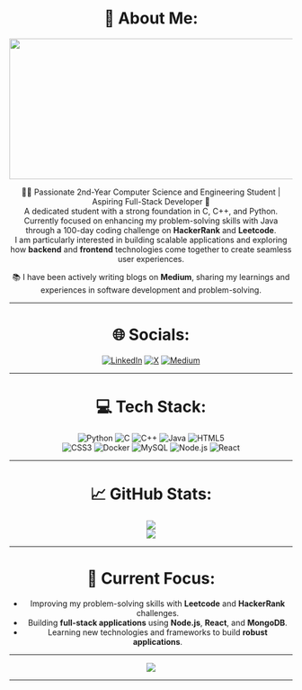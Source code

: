 <div align="center">

# 💫 About Me:

<img src="https://i.pinimg.com/originals/00/4c/82/004c82e87202990b47d5d1299ffbffdf.gif" width="980" height="250">

👨‍💻 Passionate 2nd-Year Computer Science and Engineering Student | Aspiring Full-Stack Developer 🌱<br>
A dedicated student with a strong foundation in C, C++, and Python. Currently focused on enhancing my problem-solving skills with Java through a 100-day coding challenge on **HackerRank** and **Leetcode**.<br>
I am particularly interested in building scalable applications and exploring how **backend** and **frontend** technologies come together to create seamless user experiences.

📚 I have been actively writing blogs on **Medium**, sharing my learnings and experiences in software development and problem-solving.

---

# 🌐 Socials:
[![LinkedIn](https://img.shields.io/badge/LinkedIn-%230077B5.svg?logo=linkedin&logoColor=white)](https://linkedin.com/in/shamrethasri)  [![X](https://img.shields.io/badge/X-black.svg?logo=X&logoColor=white)](https://x.com/@shamrethasri)  [![Medium](https://img.shields.io/badge/Medium-%23000000.svg?logo=medium&logoColor=white)](https://medium.com/@shamrethasri)

---

# 💻 Tech Stack:

![Python](https://img.shields.io/badge/python-3670A0?style=for-the-badge&logo=python&logoColor=ffdd54) ![C](https://img.shields.io/badge/c-%2300599C.svg?style=for-the-badge&logo=c&logoColor=white) ![C++](https://img.shields.io/badge/c%2B%2B-%2300599C.svg?style=for-the-badge&logo=cplusplus&logoColor=white) ![Java](https://img.shields.io/badge/java-%23ED8B00.svg?style=for-the-badge&logo=openjdk&logoColor=white) ![HTML5](https://img.shields.io/badge/html5-%23E34F26.svg?style=for-the-badge&logo=html5&logoColor=white)<br>
![CSS3](https://img.shields.io/badge/css3-%231572B6.svg?style=for-the-badge&logo=css3&logoColor=white) ![Docker](https://img.shields.io/badge/docker-%230db7ed.svg?style=for-the-badge&logo=docker&logoColor=white) ![MySQL](https://img.shields.io/badge/MySQL-%234479A1.svg?style=for-the-badge&logo=mysql&logoColor=white) ![Node.js](https://img.shields.io/badge/node.js-%23339933.svg?style=for-the-badge&logo=node.js&logoColor=white) ![React](https://img.shields.io/badge/React-%2361DAFB.svg?style=for-the-badge&logo=react&logoColor=black)

---

# 📈 GitHub Stats:
  
![](https://github-readme-streak-stats.herokuapp.com/?user=shamrethasri&theme=nightowl&hide_border=false)<br/>
![](https://github-readme-stats.vercel.app/api/top-langs/?username=shamrethasri&theme=nightowl&hide_border=false&include_all_commits=true&count_private=true&layout=compact)

---

# 🌱 Current Focus:
- Improving my problem-solving skills with **Leetcode** and **HackerRank** challenges.
- Building **full-stack applications** using **Node.js**, **React**, and **MongoDB**.
- Learning new technologies and frameworks to build **robust applications**.

---

[![](https://visitcount.itsvg.in/api?id=shamrethasri&icon=1&color=0)](https://visitcount.itsvg.in)

---

</div>
